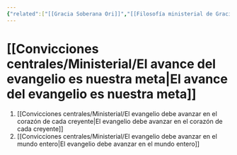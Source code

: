 ```yaml
---
{"related":["[[Gracia Soberana Ori]]","[[Filosofía ministerial de Gracia Soberana Orizaba]]","[[07 Convicciones para la dirección de la Iglesia]]","[[El evangelio de la Gracia de Dios en Cristo es el cimiento, la fuente y la meta de la existencia de nuestra iglesia local]]"],"tags":["Ministerial/Principios"],"dg-publish":true,"permalink":"/convicciones-centrales/ministerial/el-avance-del-evangelio-es-nuestra-meta/","dgPassFrontmatter":true}
---
```


# [[Convicciones centrales/Ministerial/El avance del evangelio es nuestra meta\|El avance del evangelio es nuestra meta]]

1. [[Convicciones centrales/Ministerial/El evangelio debe avanzar en el corazón de cada creyente\|El evangelio debe avanzar en el corazón de cada creyente]]
2. [[Convicciones centrales/Ministerial/El evangelio debe avanzar en el mundo entero\|El evangelio debe avanzar en el mundo entero]]
